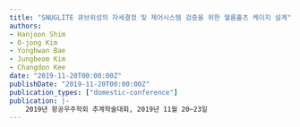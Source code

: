 ```yaml
---
title: "SNUGLITE 큐브위성의 자세결정 및 제어시스템 검증을 위한 헬름홀츠 케이지 설계"
authors:
- Hanjoon Shim
- O-jong Kim
- Yonghwan Bae
- Jungbeom Kim
- Changdon Kee
date: "2019-11-20T00:00:00Z"
publishDate: "2019-11-20T00:00:00Z"
publication_types: ["domestic-conference"]
publication: |-
    2019년 항공우주학회 추계학술대회, 2019년 11월 20~23일
---
```

